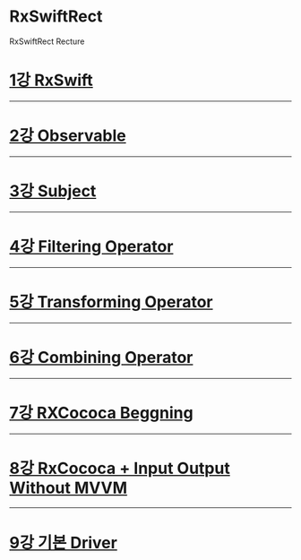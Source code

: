 # RxSwiftRect
RxSwiftRect Recture

[1강 RxSwift](https://github.com/HwangWoonChun/RxSwiftRect/blob/master/RxRect01.md)
===========
* * *
[2강 Observable](https://github.com/HwangWoonChun/RxSwiftRect/blob/master/RxRect02.md)
===========
* * *
[3강 Subject](https://github.com/HwangWoonChun/RxSwiftRect/blob/master/RxRect03.md)
===========
* * *
[4강 Filtering Operator](https://github.com/HwangWoonChun/RxSwiftRect/blob/master/RxRect04.md)
===========
* * *
[5강 Transforming Operator](https://github.com/HwangWoonChun/RxSwiftRect/blob/master/RxRect05.md)
===========
* * *
[6강 Combining Operator](https://github.com/HwangWoonChun/RxSwiftRect/blob/master/RxRect06.md)
===========
* * *
[7강 RXCococa Beggning](https://github.com/HwangWoonChun/RxSwiftRect/blob/master/RxRect07.md)
===========
* * *
[8강 RxCococa + Input Output Without MVVM](https://github.com/HwangWoonChun/RxSwiftRect/blob/master/RxRect08.md)
===========
* * *
[9강 기본 Driver](https://github.com/HwangWoonChun/RxSwiftRect/blob/master/RxRect09.md)
===========
